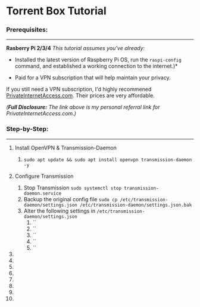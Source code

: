 # Torrent Box Tutorial

### Prerequisites:
---
**Rasberry Pi 2/3/4**
*This tutorial assumes you've already:*

* Installed the latest version of Raspberry Pi OS, run the `raspi-config` command, and established a working connection to the internet.)*

* Paid for a VPN subscription that will help maintain your privacy.

If you still need a VPN subscription, I'd highly recommened [PrivateInternetAccess.com](http://www.privateinternetaccess.com/pages/buy-a-vpn/1218buyavpn?invite=U2FsdGVkX1-MyKjtJ2elxr-u_Z7E7ZVXuIBDNEY55Ww%2CcTAHlCvPgR3Ct2n3lq3W1M0FF5E). Their prices are very affordable.

*(**Full Disclosure:** The link above is my personal referral link for PrivateInternetAccess.com.)*

### Step-by-Step:
---
1. Install OpenVPN & Transmission-Daemon
	1. `sudo apt update && sudo apt install openvpn transmission-daemon -y`
	
2. Configure Transmission
	1. Stop Transmission
		`sudo systemctl stop transmission-daemon.service`
	2. Backup the original config file
		`sudo cp /etc/transmission-daemon/settings.json /etc/transmission-daemon/settings.json.bak`
	3. Alter the following settings in `/etc/transmission-daemon/settings.json`
		1. ``
		2. ``
		3. ``
		4. ``
		5. ``

3. 

4. 

5. 

6. 

7. 

8. 

9. 

10.
